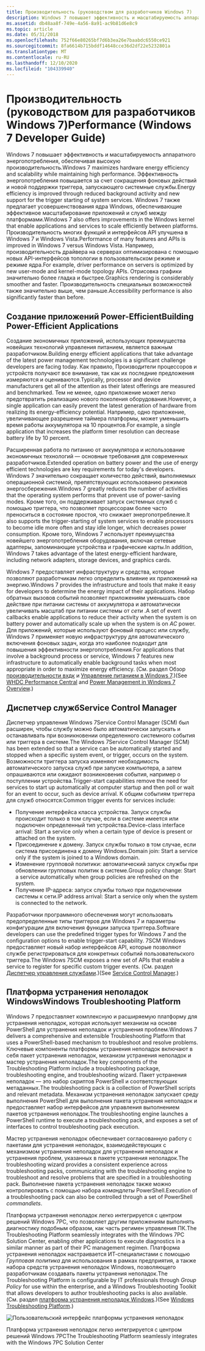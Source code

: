 ```yaml
---
title: Производительность (руководством для разработчиков Windows 7)
description: Windows 7 повышает эффективность и масштабируемость аппаратного энергопотребления, обеспечивая высокую производительность.
ms.assetid: db48aa8f-749e-4a56-8a91-ac9b81d6e8c9
ms.topic: article
ms.date: 05/31/2018
ms.openlocfilehash: 752f66e80265bf7d6b3ea26e7baabdc6550ce921
ms.sourcegitcommit: 8fa6614b715bddf14648cce36d2df22e5232801a
ms.translationtype: MT
ms.contentlocale: ru-RU
ms.lasthandoff: 12/10/2020
ms.locfileid: "104339940"
---
```

# <a name="performance-windows-7-developer-guide"></a><span data-ttu-id="908c5-103">Производительность (руководством для разработчиков Windows 7)</span><span class="sxs-lookup"><span data-stu-id="908c5-103">Performance (Windows 7 Developer Guide)</span></span>

<span data-ttu-id="908c5-104">Windows 7 повышает эффективность и масштабируемость аппаратного энергопотребления, обеспечивая высокую производительность.</span><span class="sxs-lookup"><span data-stu-id="908c5-104">Windows 7 maximizes hardware energy efficiency and scalability while maintaining high performance.</span></span> <span data-ttu-id="908c5-105">Эффективность энергопотребления повышается за счет сокращения фоновых действий и новой поддержки триггера, запускающего системные службы.</span><span class="sxs-lookup"><span data-stu-id="908c5-105">Energy efficiency is improved through reduced background activity and new support for the trigger starting of system services.</span></span> <span data-ttu-id="908c5-106">Windows 7 также предлагает усовершенствования ядра Windows, обеспечивающие эффективное масштабирование приложений и служб между платформами.</span><span class="sxs-lookup"><span data-stu-id="908c5-106">Windows 7 also offers improvements in the Windows kernel that enable applications and services to scale efficiently between platforms.</span></span> <span data-ttu-id="908c5-107">Производительность многих функций и интерфейсов API улучшена в Windows 7 и Windows Vista.</span><span class="sxs-lookup"><span data-stu-id="908c5-107">Performance of many features and APIs is improved in Windows 7 versus Windows Vista.</span></span> <span data-ttu-id="908c5-108">Например, производительность драйвера на серверах оптимизирована с помощью новых API-интерфейсов топологии в пользовательском режиме и режиме ядра.</span><span class="sxs-lookup"><span data-stu-id="908c5-108">For example, driver performance on servers is optimized by new user-mode and kernel-mode topology APIs.</span></span> <span data-ttu-id="908c5-109">Отрисовка графики значительно более гладка и быстрее.</span><span class="sxs-lookup"><span data-stu-id="908c5-109">Graphics rendering is considerably smoother and faster.</span></span> <span data-ttu-id="908c5-110">Производительность специальных возможностей также значительно выше, чем раньше.</span><span class="sxs-lookup"><span data-stu-id="908c5-110">Accessibility performance is also significantly faster than before.</span></span>

## <a name="building-power-efficient-applications"></a><span data-ttu-id="908c5-111">Создание приложений Power-Efficient</span><span class="sxs-lookup"><span data-stu-id="908c5-111">Building Power-Efficient Applications</span></span>

<span data-ttu-id="908c5-112">Создание экономичных приложений, использующих преимущества новейших технологий управления питанием, является важным разработчиком.</span><span class="sxs-lookup"><span data-stu-id="908c5-112">Building energy efficient applications that take advantage of the latest power management technologies is a significant challenge developers are facing today.</span></span> <span data-ttu-id="908c5-113">Как правило, Производители процессоров и устройств получают все внимание, так как их последние предложения измеряются и оцениваются.</span><span class="sxs-lookup"><span data-stu-id="908c5-113">Typically, processor and device manufacturers get all of the attention as their latest offerings are measured and benchmarked.</span></span> <span data-ttu-id="908c5-114">Тем не менее, одно приложение может легко предотвратить реализацию нового поколения оборудования.</span><span class="sxs-lookup"><span data-stu-id="908c5-114">However, a single application can easily prevent the latest generation of hardware from realizing its energy-efficiency potential.</span></span> <span data-ttu-id="908c5-115">Например, одно приложение, увеличивающее разрешение таймера платформы, может уменьшить время работы аккумулятора на 10 процентов.</span><span class="sxs-lookup"><span data-stu-id="908c5-115">For example, a single application that increases the platform timer resolution can decrease battery life by 10 percent.</span></span>

<span data-ttu-id="908c5-116">Расширенная работа по питанию от аккумулятора и использование экономичных технологий — основные требования для современных разработчиков.</span><span class="sxs-lookup"><span data-stu-id="908c5-116">Extended operation on battery power and the use of energy efficient technologies are key requirements for today's developers.</span></span> <span data-ttu-id="908c5-117">Windows 7 значительно сокращает количество действий, выполняемых операционной системой, препятствующих использованию режимов энергосбережения.</span><span class="sxs-lookup"><span data-stu-id="908c5-117">Windows 7 greatly reduces the number of activities that the operating system performs that prevent use of power-saving modes.</span></span> <span data-ttu-id="908c5-118">Кроме того, он поддерживает запуск системных служб с помощью триггера, что позволяет процессорам более часто преноситься в состояние простоя, что снижает энергопотребление.</span><span class="sxs-lookup"><span data-stu-id="908c5-118">It also supports the trigger-starting of system services to enable processors to become idle more often and stay idle longer, which decreases power consumption.</span></span> <span data-ttu-id="908c5-119">Кроме того, Windows 7 использует преимущества новейшего энергопотребления оборудования, включая сетевые адаптеры, запоминающие устройства и графические карты.</span><span class="sxs-lookup"><span data-stu-id="908c5-119">In addition, Windows 7 takes advantage of the latest energy-efficient hardware, including network adapters, storage devices, and graphics cards.</span></span>

<span data-ttu-id="908c5-120">Windows 7 предоставляет инфраструктуру и средства, которые позволяют разработчикам легко определить влияние их приложений на энергию.</span><span class="sxs-lookup"><span data-stu-id="908c5-120">Windows 7 provides the infrastructure and tools that make it easy for developers to determine the energy impact of their applications.</span></span> <span data-ttu-id="908c5-121">Набор обратных вызовов событий позволяет приложениям уменьшать свое действие при питании системы от аккумулятора и автоматически увеличивать масштаб при питании системы от *сети* .</span><span class="sxs-lookup"><span data-stu-id="908c5-121">A set of event callbacks enable applications to reduce their activity when the system is on battery power and automatically scale up when the system is on *AC* power.</span></span> <span data-ttu-id="908c5-122">Для приложений, которые используют фоновый процесс или службу, Windows 7 применяет новую инфраструктуру для автоматического включения фоновых задач, когда это наиболее подходит для повышения эффективности энергопотребления.</span><span class="sxs-lookup"><span data-stu-id="908c5-122">For applications that involve a background process or service, Windows 7 features new infrastructure to automatically enable background tasks when most appropriate in order to maximize energy efficiency.</span></span> <span data-ttu-id="908c5-123">(См. раздел Обзор [производительности вхдк](https://www.microsoft.com/whdc/system/sysperf/default.mspx) и [Управление питанием в Windows 7](https://www.climatesaverscomputing.org/wordpress/wp-content/uploads/2011/06/Power_Management_in_Windows_7_Overview.pdf).)</span><span class="sxs-lookup"><span data-stu-id="908c5-123">(See [WHDC Performance Central](https://www.microsoft.com/whdc/system/sysperf/default.mspx) and [Power Management in Windows 7 Overview](https://www.climatesaverscomputing.org/wordpress/wp-content/uploads/2011/06/Power_Management_in_Windows_7_Overview.pdf).)</span></span>

## <a name="service-control-manager"></a><span data-ttu-id="908c5-124">Диспетчер служб</span><span class="sxs-lookup"><span data-stu-id="908c5-124">Service Control Manager</span></span>

<span data-ttu-id="908c5-125">Диспетчер управления Windows 7Service Control Manager (SCM) был расширен, чтобы службу можно было автоматически запускать и останавливать при возникновении определенного системного события или триггера в системе.</span><span class="sxs-lookup"><span data-stu-id="908c5-125">The Windows 7Service Control Manager (SCM) has been extended so that a service can be automatically started and stopped when a specific system event, or trigger, occurs on the system.</span></span> <span data-ttu-id="908c5-126">Возможности триггера запуска изменяют необходимость автоматического запуска служб при запуске компьютера, а затем опрашиваются или ожидают возникновения события, например о поступлении устройства.</span><span class="sxs-lookup"><span data-stu-id="908c5-126">Trigger-start capabilities remove the need for services to start up automatically at computer startup and then poll or wait for an event to occur, such as device arrival.</span></span> <span data-ttu-id="908c5-127">К общим событиям триггера для служб относятся:</span><span class="sxs-lookup"><span data-stu-id="908c5-127">Common trigger events for services include:</span></span>

-   <span data-ttu-id="908c5-128">Получение интерфейса класса устройства. Запуск службы происходит только в том случае, если в системе имеется или подключен определенный тип устройства.</span><span class="sxs-lookup"><span data-stu-id="908c5-128">Device-class interface arrival: Start a service only when a certain type of device is present or attached on the system.</span></span>
-   <span data-ttu-id="908c5-129">Присоединение к домену. Запуск службы только в том случае, если система присоединена к домену Windows.</span><span class="sxs-lookup"><span data-stu-id="908c5-129">Domain join: Start a service only if the system is joined to a Windows domain.</span></span>
-   <span data-ttu-id="908c5-130">Изменение групповой политики: автоматический запуск службы при обновлении групповых политик в системе.</span><span class="sxs-lookup"><span data-stu-id="908c5-130">Group policy change: Start a service automatically when group policies are refreshed on the system.</span></span>
-   <span data-ttu-id="908c5-131">Получение IP-адреса: запуск службы только при подключении системы к сети.</span><span class="sxs-lookup"><span data-stu-id="908c5-131">IP address arrival: Start a service only when the system is connected to the network.</span></span>

<span data-ttu-id="908c5-132">Разработчики программного обеспечения могут использовать предопределенные типы триггеров для Windows 7 и параметры конфигурации для включения функции запуска триггера.</span><span class="sxs-lookup"><span data-stu-id="908c5-132">Software developers can use the predefined trigger types for Windows 7 and the configuration options to enable trigger-start capability.</span></span> <span data-ttu-id="908c5-133">7SCM Windows предоставляет новый набор интерфейсов API, которые позволяют службе регистрироваться для конкретных событий пользовательского триггера.</span><span class="sxs-lookup"><span data-stu-id="908c5-133">The Windows 7SCM exposes a new set of APIs that enable a service to register for specific custom trigger events.</span></span> <span data-ttu-id="908c5-134">(См. раздел [Диспетчер управления службами](../services/service-control-manager.md).)</span><span class="sxs-lookup"><span data-stu-id="908c5-134">(See [Service Control Manager](../services/service-control-manager.md).)</span></span>

## <a name="windows-troubleshooting-platform"></a><span data-ttu-id="908c5-135">Платформа устранения неполадок Windows</span><span class="sxs-lookup"><span data-stu-id="908c5-135">Windows Troubleshooting Platform</span></span>

<span data-ttu-id="908c5-136">Windows 7 предоставляет комплексную и расширяемую платформу для устранения неполадок, которая использует механизм на основе PowerShell для устранения неполадок и устранения проблем.</span><span class="sxs-lookup"><span data-stu-id="908c5-136">Windows 7 delivers a comprehensive and extensible Troubleshooting Platform that uses a PowerShell-based mechanism to troubleshoot and resolve problems.</span></span> <span data-ttu-id="908c5-137">Ключевые компоненты платформы устранения неполадок включают в себя пакет устранения неполадок, механизм устранения неполадок и мастер устранения неполадок.</span><span class="sxs-lookup"><span data-stu-id="908c5-137">The key components of the Troubleshooting Platform include a troubleshooting package, troubleshooting engine, and troubleshooting wizard.</span></span> <span data-ttu-id="908c5-138">Пакет устранения неполадок — это набор скриптов PowerShell и соответствующих метаданных.</span><span class="sxs-lookup"><span data-stu-id="908c5-138">The troubleshooting pack is a collection of PowerShell scripts and relevant metadata.</span></span> <span data-ttu-id="908c5-139">Механизм устранения неполадок запускает среду выполнения PowerShell для выполнения пакета устранения неполадок и предоставляет набор интерфейсов для управления выполнением пакетов устранения неполадок.</span><span class="sxs-lookup"><span data-stu-id="908c5-139">The troubleshooting engine launches a PowerShell runtime to execute a troubleshooting pack, and exposes a set of interfaces to control troubleshooting pack execution.</span></span>

<span data-ttu-id="908c5-140">Мастер устранения неполадок обеспечивает согласованную работу с пакетами для устранения неполадок, взаимодействующих с механизмом устранения неполадок для устранения неполадок и устранения проблем, указанных в пакете устранения неполадок.</span><span class="sxs-lookup"><span data-stu-id="908c5-140">The troubleshooting wizard provides a consistent experience across troubleshooting packs, communicating with the troubleshooting engine to troubleshoot and resolve problems that are specified in a troubleshooting pack.</span></span> <span data-ttu-id="908c5-141">Выполнение пакета устранения неполадок также можно контролировать с помощью набора *командлеты* PowerShell.</span><span class="sxs-lookup"><span data-stu-id="908c5-141">Execution of a troubleshooting pack can also be controlled through a set of PowerShell *commandlets*.</span></span>

<span data-ttu-id="908c5-142">Платформа устранения неполадок легко интегрируется с центром решений Windows 7PC, что позволяет другим приложениям выполнять диагностику подобным образом, как часть регимен управления ПК.</span><span class="sxs-lookup"><span data-stu-id="908c5-142">The Troubleshooting Platform seamlessly integrates with the Windows 7PC Solution Center, enabling other applications to execute diagnostics in a similar manner as part of their PC management regimen.</span></span> <span data-ttu-id="908c5-143">Платформа устранения неполадок настраивается ИТ-специалистами с помощью *Групповая политика* для использования в рамках предприятия, а также набора средств устранения неполадок Windows, позволяющего разработчикам создавать пакеты устранения неполадок.</span><span class="sxs-lookup"><span data-stu-id="908c5-143">The Troubleshooting Platform is configurable by IT professionals through *Group Policy* for use within the enterprise, and a Windows Troubleshooting Toolkit that allows developers to author troubleshooting packs is also available.</span></span> <span data-ttu-id="908c5-144">(См. раздел [платформа устранения неполадок Windows](/previous-versions/windows/desktop/wintt/windows-troubleshooting-toolkit-portal).)</span><span class="sxs-lookup"><span data-stu-id="908c5-144">(See [Windows Troubleshooting Platform](/previous-versions/windows/desktop/wintt/windows-troubleshooting-toolkit-portal).)</span></span>

![Пользовательский интерфейс платформы устранения неполадок](images/windows7-devguide-troubleshoot.jpg)

<span data-ttu-id="908c5-146">Платформа устранения неполадок легко интегрируется с центром решений Windows 7PC</span><span class="sxs-lookup"><span data-stu-id="908c5-146">The Troubleshooting Platform seamlessly integrates with the Windows 7PC Solution Center</span></span>

 

 
